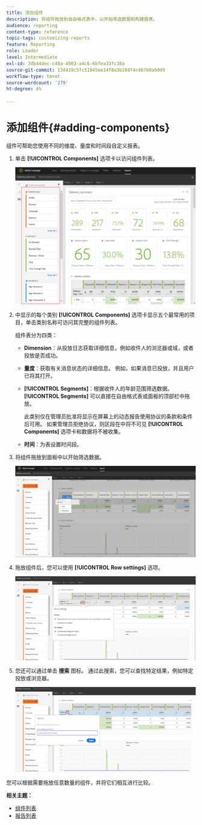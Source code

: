 ```yaml
---
title: 添加组件
description: 将组件拖放到自由格式表中，以开始筛选数据和构建报表。
audience: reporting
content-type: reference
topic-tags: customizing-reports
feature: Reporting
role: Leader
level: Intermediate
exl-id: 3db44dec-c48a-4903-a4c6-6bfea33fc38a
source-git-commit: 13d419c5fc51845ee14f8a3b288f4c467e0a60d9
workflow-type: tm+mt
source-wordcount: '279'
ht-degree: 4%

---
```


# 添加组件{#adding-components}

组件可帮助您使用不同的维度、量度和时间段自定义报表。

1. 单击 **[!UICONTROL Components]** 选项卡以访问组件列表。

   ![](assets/dynamic_report_components.png)

1. 中显示的每个类别 **[!UICONTROL Components]** 选项卡显示五个最常用的项目，单击类别名称可访问其完整的组件列表。

   组件表分为四类：

   * **Dimension**：从投放日志获取详细信息，例如收件人的浏览器或域，或者投放是否成功。
   * **量度**：获取有关消息状态的详细信息。 例如，如果消息已投放，并且用户已将其打开。
   * **[!UICONTROL Segments]**：根据收件人的年龄范围筛选数据。 **[!UICONTROL Segments]** 可以直接在自由格式表或面板的顶部栏中拖放。

      此类别仅在管理员批准将显示在屏幕上的动态报告使用协议的条款和条件后可用。 如果管理员拒绝协议，则区段在中将不可见 **[!UICONTROL Components]** 选项卡和数据将不被收集。

   * **时间**：为表设置时间段。

1. 将组件拖放到面板中以开始筛选数据。

   ![](assets/dynamic_report_components_2.png)

1. 拖放组件后，您可以使用 **[!UICONTROL Row settings]** 选项。

   ![](assets/dynamic_report_components_3.png)

1. 您还可以通过单击 **搜索** 图标。 通过此搜索，您可以查找特定结果，例如特定投放或浏览器。

   ![](assets/dynamic_report_components_4.png)

您可以根据需要拖放任意数量的组件，并将它们相互进行比较。

**相关主题：**

* [组件列表](../../reporting/using/list-of-components-.md)
* [报告列表](../../reporting/using/defining-the-report-period.md)
